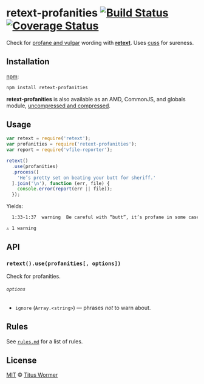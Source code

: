 # retext-profanities [![Build Status][travis-badge]][travis] [![Coverage Status][codecov-badge]][codecov]

Check for [profane and vulgar][profanities] wording with
[**retext**][retext].  Uses [cuss][] for sureness.

## Installation

[npm][]:

```bash
npm install retext-profanities
```

**retext-profanities** is also available as an AMD, CommonJS, and
globals module, [uncompressed and compressed][releases].

## Usage

```js
var retext = require('retext');
var profanities = require('retext-profanities');
var report = require('vfile-reporter');

retext()
  .use(profanities)
  .process([
    'He’s pretty set on beating your butt for sheriff.'
  ].join('\n'), function (err, file) {
    console.error(report(err || file));
  });
```

Yields:

```txt
  1:33-1:37  warning  Be careful with “butt”, it’s profane in some cases  butt  retext-profanities

⚠ 1 warning
```

## API

### `retext().use(profanities[, options])`

Check for profanities.

###### `options`

*   `ignore` (`Array.<string>`) — phrases _not_ to warn about.

## Rules

See [`rules.md`][rules] for a list of rules.

## License

[MIT][license] © [Titus Wormer][author]

<!-- Definitions -->

[travis-badge]: https://img.shields.io/travis/wooorm/retext-profanities.svg

[travis]: https://travis-ci.org/wooorm/retext-profanities

[codecov-badge]: https://img.shields.io/codecov/c/github/wooorm/retext-profanities.svg

[codecov]: https://codecov.io/github/wooorm/retext-profanities

[npm]: https://docs.npmjs.com/cli/install

[releases]: https://github.com/wooorm/retext-profanities/releases

[license]: LICENSE

[author]: http://wooorm.com

[retext]: https://github.com/wooorm/retext

[profanities]: https://github.com/wooorm/profanities

[cuss]: https://github.com/wooorm/cuss

[rules]: rules.md
